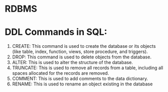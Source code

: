 # RDBMS

# DDL Commands in SQL:

1. CREATE: This command is used to create the database or its objects (like table, index, function, views, store procedure, and triggers).
2. DROP: This command is used to delete objects from the database.
3. ALTER: This is used to alter the structure of the database.
4. TRUNCATE: This is used to remove all records from a table, including all spaces allocated for the records are removed.
5. COMMENT: This is used to add comments to the data dictionary.
6. RENAME: This is used to rename an object existing in the database
